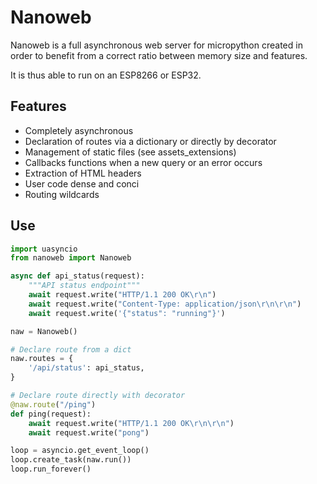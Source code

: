 # Nanoweb

Nanoweb is a full asynchronous web server for micropython created in order to benefit from
a correct ratio between memory size and features.

It is thus able to run on an ESP8266 or ESP32.

## Features

* Completely asynchronous
* Declaration of routes via a dictionary or directly by decorator
* Management of static files (see assets_extensions)
* Callbacks functions when a new query or an error occurs
* Extraction of HTML headers
* User code dense and conci
* Routing wildcards

## Use

```Python
import uasyncio
from nanoweb import Nanoweb

async def api_status(request):
    """API status endpoint"""
    await request.write("HTTP/1.1 200 OK\r\n")
    await request.write("Content-Type: application/json\r\n\r\n")
    await request.write('{"status": "running"}')

naw = Nanoweb()

# Declare route from a dict
naw.routes = {
    '/api/status': api_status,
}

# Declare route directly with decorator
@naw.route("/ping")
def ping(request):
    await request.write("HTTP/1.1 200 OK\r\n\r\n")
    await request.write("pong")

loop = asyncio.get_event_loop()
loop.create_task(naw.run())
loop.run_forever()
```
